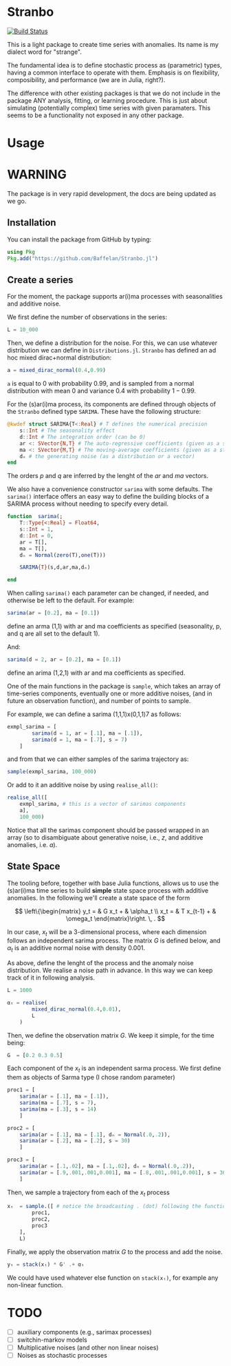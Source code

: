 # Stranbo

[![Build Status](https://github.com/Baffelan/Stranbo.jl/actions/workflows/CI.yml/badge.svg?branch=main)](https://github.com/Baffelan/Stranbo.jl/actions/workflows/CI.yml?query=branch%3Amain)


This is a light package to create time series with anomalies. Its name is my dialect word for "strange".

The fundamental idea is to define stochastic process as (parametric) types, having a common interface to operate with them. Emphasis is on flexibility, composibility, and performance (we are in Julia, right?).

The difference with other existing packages is that we do not include in the package ANY analysis, fitting, or learning procedure. This is just about simulating (potentially complex) time series with given paramaters. This seems to be a functionality not exposed in any other package.

# Usage

# WARNING

The package is in very rapid development, the docs are being updated as we go.

## Installation

You can install the package from GitHub by typing:

```Julia
using Pkg
Pkg.add("https://github.com/Baffelan/Stranbo.jl")
```

## Create a series

For the moment, the package supports ar(i)ma processes with seasonalities and additive noise.

We first define the number of observations in the series:

```Julia
L = 10_000
```

Then, we define a distribution for the noise. For this, we can use whatever distribution we can define in `Distributions.jl`. `Stranbo` has defined an ad hoc mixed dirac+normal distribution:

```Julia
a = mixed_dirac_normal(0.4,0.99)
```

`a` is equal to $0$ with probability $0.99$, and is sampled from a normal distribution with mean 0 and variance $0.4$ with probability $1-0.99$.

For the (s)ar(i)ma process, its components are defined through objects of the `Stranbo` defined type `SARIMA`.
These have the following structure:
```Julia
@kwdef struct SARIMA{T<:Real} # T defines the numerical precision
    s::Int # The seasonality effect
    d::Int # The integration order (can be 0)
    ar <: SVector{N,T} # The auto-regressive coefficients (given as a static vector)
    ma <: SVector{M,T} # The moving-average coefficients (given as a static vector)
    dₙ # the generating noise (as a distribution or a vector)
end
```

The orders $p$ and $q$ are inferred by the lenght of the $ar$ and $ma$ vectors.

We also have a convenience constructor `sarima` with some defaults. The `sarima()` interface offers an easy way to define the building blocks of a SARIMA process without needing to specify every detail.

```Julia
function  sarima(;
    T::Type{<:Real} = Float64,
    s::Int = 1,
    d::Int = 0,
    ar = T[],
    ma = T[],
    dₙ = Normal(zero(T),one(T)))

    SARIMA{T}(s,d,ar,ma,dₙ)

end
```

When calling `sarima()` each parameter can be changed, if needed, and otherwise be left to the default. For example:
```Julia
sarima(ar = [0.2], ma = [0.1])
```
define an arma (1,1) with ar and ma coefficients as specified (seasonality, p, and q are all set to the default 1).

And:
```Julia
sarima(d = 2, ar = [0.2], ma = [0.1])
```
define an arima (1,2,1) with ar and ma coefficients as specified.

One of the main functions in the package is `sample`, which takes an array of time-series components, eventually one or more additive noises, (and in future an observation function), and number of points to sample.

For example, we can define a sarima (1,1,1)x(0,1,1)7 as follows:

```Julia
exmpl_sarima = [
        sarima(d = 1, ar = [.1], ma = [.1]),
        sarima(d = 1, ma = [.7], s = 7)
    ]
```

and from that we can either samples of the sarima trajectory as:

```Julia
sample(exmpl_sarima, 100_000)
```

Or add to it an additive noise by using `realise_all()`:

```Julia
realise_all([
    exmpl_sarima, # this is a vector of sarimas components
    a],
    100_000)
```

Notice that all the sarimas component should be passed wrapped in an array (so to disambiguate about generative noise, i.e., $z$, and additive anomalies, i.e. $a$).

## State Space

The tooling before, together with base Julia functions, allows us to use the (s)ar(i)ma time series to build **simple** state space process with additive anomalies.
In the following we'll create a state space of the form

$$
\left\{\begin{matrix}
y_t = & G x_t + & \alpha_t \\ 
x_t = & T x_{t-1} + & \omega_t
\end{matrix}\right. \, .
$$

In our case, $x_t$ will be a 3-dimensional process, where each dimension follows an independent sarima process. The matrix $G$ is defined below, and $\alpha_t$ is an additive normal noise with density 0.001.

As above, define the lenght of the process and the anomaly noise distribution.
We realise a noise path in advance. In this way we can keep track of it in following analysis.
```Julia
L = 1000

αₜ = realise(
        mixed_dirac_normal(0.4,0.01),
        L
    )
```

Then, we define the observation matrix $G$.
We keep it simple, for the time being:

```Julia
G  = [0.2 0.3 0.5]
```

Each component of the $x_t$ is an independent sarma process.
We first define them as objects of Sarma type (I chose random parameter)

```Julia
proc1 = [
    sarima(ar = [.1], ma = [.1]),
    sarima(ma = [.7], s = 7),
    sarima(ma = [.3], s = 14)
    ]

proc2 = [
    sarima(ar = [.1], ma = [.1], dₙ = Normal(.0,.2)),
    sarima(ar = [.2], ma = [.2], s = 30)
    ]

proc3 = [
    sarima(ar = [.1,.02], ma = [.1,.02], dₙ = Normal(.0,.2)),
    sarima(ar = [.9,.001,.001,0.001], ma = [.8,.001,.001,0.001], s = 365)
    ]
```
Then, we sample a trajectory from each of the $x_t$ process

```Julia
xₜ  = sample.([ # notice the broadcasting . (dot) following the function call!
        proc1,
        proc2,
        proc3
    ], 
    L)
```

Finally, we apply the observation matrix $G$ to the process and add the noise.

```Julia
yₜ = stack(xₜ) * G' .+ αₜ
```

We could have used whatever else function on `stack(xₜ)`, for example any non-linear function.

# TODO

- [ ] auxiliary components (e.g., sarimax processes)
- [ ] switchin-markov models
- [ ] Multiplicative noises (and other non linear noises)
- [ ] Noises as stochastic processes
